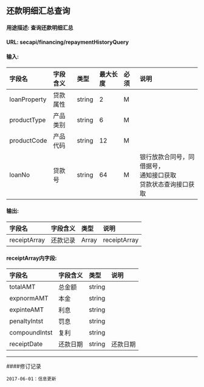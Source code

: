 ## 还款明细汇总查询
#### 用途描述: 查询还款明细汇总
#### URL:  secapi/financing/repaymentHistoryQuery

#### 输入:
| 字段名          | 字段含义 | 类型     | 最大长度 | 必须   | 说明                                    |
| :----------- | :--- | :----- | :--- | :--- | :------------------------------------ |
| loanProperty | 贷款属性 | string | 2    | M    |                                       |
| productType  | 产品类别 | string | 6    | M    |                                       |
| productCode  | 产品代码 | string | 12   | M    |                                       |
| loanNo       | 贷款号  | string | 64   | M    | 银行放款合同号，同借据号，<br>通知接口获取<br>贷款状态查询接口获取 |

#### 输出:
| 字段名          | 字段含义 | 类型    | 说明           |
| :----------- | :--- | :---- | :----------- |
| receiptArray | 还款记录 | Array | receiptArray |

#### receiptArray内字段:
| 字段名           | 字段含义 | 类型     | 说明   |
| :------------ | :--- | :----- | :--- |
| totalAMT      | 总金额  | string |      |
| expnormAMT    | 本金   | string |      |
| expinteAMT    | 利息   | string |      |
| penaltyIntst  | 罚息   | string |      |
| compoundIntst | 复利   | string |      |
| receiptDate   | 还款日期 | string | 还款日期 |

----
####修订记录
```
2017-06-01：信息更新

```
